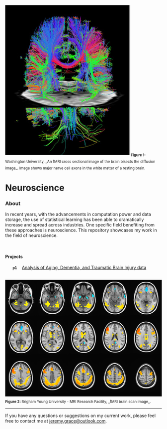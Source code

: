 <img alt="Diffusion.fMRI" src="img/brainscan.ucberkley.jpg" width='400'>  
<sub><b>Figure 1: </b> Washington University, _An fMRI cross sectional image of the brain bisects the diffusion image_. Image shows major nerve cell axons in the white matter of a resting brain. </sub>

Neuroscience
==========

### About

In recent years, with the advancements in computation power and data storage, the use of statistical learning has been able to dramatically increase and spread across industries. One specific field benefiting from these approaches is neuroscience. This repository showcases my work in the field of neuroscience.


<br>

#### Projects

&nbsp;&nbsp;&nbsp;&nbsp;&nbsp; **`p1`**     &nbsp;&nbsp; [Analysis of Aging, Dementia, and Traumatic Brain Injury data](https://github.com/jeremygrace/neuroscience/tree/master/aging-dementia-tbi)


<br>

<img alt="fMRI" src="img/fmri.byu-compact.png" width='800'>  
<sub><b>Figure 2: </b> Brigham Young University - MRI Research Facility, _fMRI brain scan image_.</sub>

<br>

---

If you have any questions or suggestions on my current work, please feel free to contact me at jeremy.grace@outlook.com.
